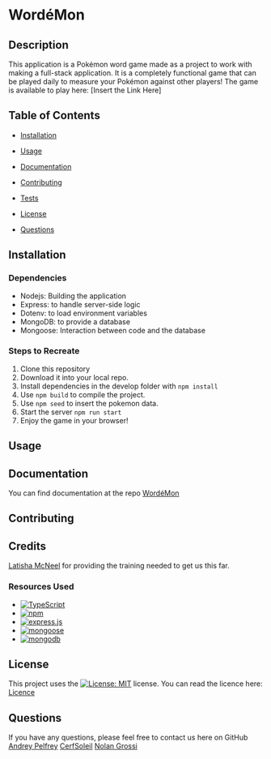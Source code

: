 # WordéMon

  ## Description
  This application is a Pokémon word game made as a project to work with making a full-stack application. It is a completely functional game that can be played daily to measure your Pokémon against other players!
  The game is available to play here: [Insert the Link Here]


  ## Table of Contents

  - [Installation](#installation)

  - [Usage](#usage)

  - [Documentation](#documentation)

  - [Contributing](#contributing)

  - [Tests](#tests)

  - [License](#license)

  - [Questions](#questions)


  ## Installation

  ### Dependencies
  * Nodejs: Building the application
  * Express: to handle server-side logic
  * Dotenv: to load environment variables
  * MongoDB: to provide a database
  * Mongoose: Interaction between code and the database

  ### Steps to Recreate
  1. Clone this repository
  2. Download it into your local repo.
  3. Install dependencies in the develop folder with `npm install`
  4. Use `npm build` to compile the project.
  5. Use `npm seed` to insert the pokemon data.
  6. Start the server `npm run start`
  7. Enjoy the game in your browser!

  ## Usage


  ## Documentation

  You can find documentation at the repo [WordéMon](https://github.com/nolangrossi/Project3)


  ## Contributing


  ## Credits

  [Latisha McNeel](https://github.com/lmcneel) for providing the training needed to get us this far.
  
  ### Resources Used
  * [![TypeScript](https://img.shields.io/badge/TypeScript-3178C6?style=for-the-badge&logo=typescript&logoColor=white)](https://www.typescriptlang.org/)
  * [![npm](https://img.shields.io/badge/npm-CB3837?style=for-the-badge&logo=npm&logoColor=white)](https://www.npmjs.com)
  * [![express.js](https://img.shields.io/badge/Express.js-000000?logo=express&logoColor=fff&style=flat)](https://expressjs.com/)
  * [![mongoose](https://img.shields.io/badge/-Mongoose-880000?style=flat&logo=mongoose&logoColor=white)](https://mongoosejs.com/docs/)
  * [![mongodb](https://img.shields.io/badge/-MongoDB-13aa52?style=for-the-badge&logo=mongodb&logoColor=white)](https://www.mongodb.com/)


  ## License

  This project uses the [![License: MIT](https://img.shields.io/badge/License-MIT-yellow.svg)](https://opensource.org/licenses/MIT) license.
  You can read the licence here: [Licence](https://github.com/nolangrossi/Project3/blob/main/LICENSE)



  ## Questions

If you have any questions, please feel free to contact us here on GitHub 
[Andrey Pelfrey](https://github.com/AndreyPelfrey)
[CerfSoleil](https://github.com/CerfSoleil)
[Nolan Grossi](https://github.com/NolanGrossi)

